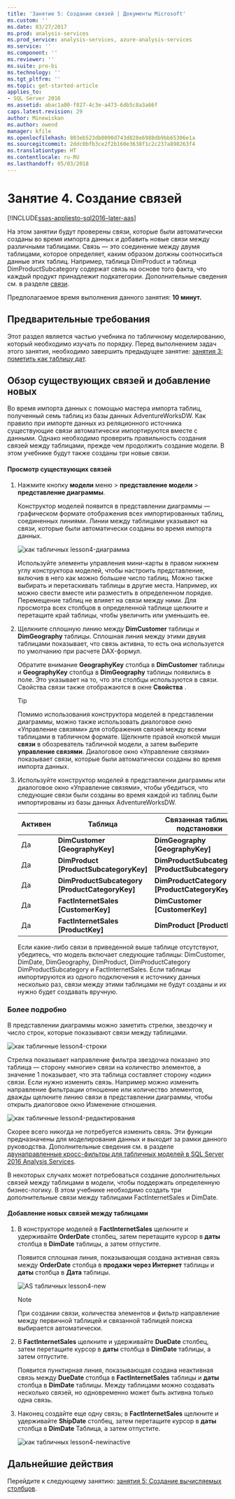 ```yaml
---
title: 'Занятие 5: Создание связей | Документы Microsoft'
ms.custom: ''
ms.date: 03/27/2017
ms.prod: analysis-services
ms.prod_service: analysis-services, azure-analysis-services
ms.service: ''
ms.component: ''
ms.reviewer: ''
ms.suite: pro-bi
ms.technology: ''
ms.tgt_pltfrm: ''
ms.topic: get-started-article
applies_to:
- SQL Server 2016
ms.assetid: abac1a00-f827-4c3e-a473-6db5c8a3a66f
caps.latest.revision: 29
author: Minewiskan
ms.author: owend
manager: kfile
ms.openlocfilehash: 803eb523db0090d743d828e6988db9bb65306e1a
ms.sourcegitcommit: 2ddc0bfb3ce2f2b160e3638f1c2c237a898263f4
ms.translationtype: HT
ms.contentlocale: ru-RU
ms.lasthandoff: 05/03/2018
---
```

# <a name="lesson-4-create-relationships"></a>Занятие 4. Создание связей
[!INCLUDE[ssas-appliesto-sql2016-later-aas](../includes/ssas-appliesto-sql2016-later-aas.md)]

На этом занятии будут проверены связи, которые были автоматически созданы во время импорта данных и добавить новые связи между различными таблицами. Связь — это соединение между двумя таблицами, которое определяет, каким образом должны соотноситься данные этих таблиц. Например, таблица DimProduct и таблица DimProductSubcategory содержат связь на основе того факта, что каждый продукт принадлежит подкатегории. Дополнительные сведения см. в разделе [связи](../analysis-services/tabular-models/relationships-ssas-tabular.md).
  
Предполагаемое время выполнения данного занятия: **10 минут.**  
  
## <a name="prerequisites"></a>Предварительные требования  
Этот раздел является частью учебника по табличному моделированию, который необходимо изучать по порядку. Перед выполнением задач этого занятия, необходимо завершить предыдущее занятие: [занятия 3: пометить как таблицу дат](../analysis-services/lesson-3-mark-as-date-table.md). 
  
## <a name="review-existing-relationships-and-add-new-relationships"></a>Обзор существующих связей и добавление новых  
Во время импорта данных с помощью мастера импорта таблиц, полученный семь таблиц из базы данных AdventureWorksDW. Как правило при импорте данных из реляционного источника существующие связи автоматически импортируются вместе с данными. Однако необходимо проверить правильность создания связей между таблицами, прежде чем продолжить создание модели. В этом учебнике будут также созданы три новые связи.  
  
#### <a name="to-review-existing-relationships"></a>Просмотр существующих связей  
  
1.  Нажмите кнопку **модели** меню > **представление модели** > **представление диаграммы**.  

    Конструктор моделей появится в представлении диаграммы — графическом формате отображения всех импортированных таблиц, соединенных линиями. Линии между таблицами указывают на связи, которые были автоматически созданы во время импорта данных.
    
    ![как табличных lesson4-диаграмма](../analysis-services/media/as-tabular-lesson4-diagram.png)
  
    Используйте элементы управления мини-карты в правом нижнем углу конструктора моделей, чтобы настроить представление, включив в него как можно большее число таблиц. Можно также выбирать и перетаскивать таблицы в другие места. Например, их можно свести вместе или разместить в определенном порядке. Перемещение таблиц не влияет на связи между ними. Для просмотра всех столбцов в определенной таблице щелкните и перетащите край таблицы, чтобы увеличить или уменьшить ее.  
  
2.  Щелкните сплошную линию между **DimCustomer** таблицы и **DimGeography** таблицы. Сплошная линия между этими двумя таблицами показывает, что связь активна, то есть она используется по умолчанию при расчете DAX-формул.  
  
    Обратите внимание **GeographyKey** столбца в **DimCustomer** таблицы и **GeographyKey** столбца в **DimGeography** таблицы появились в поле. Это указывает на то, что эти столбцы используются в связи. Свойства связи также отображаются в окне **Свойства** .  
  
    > [!TIP]  
    > Помимо использования конструктора моделей в представлении диаграммы, можно также использовать диалоговое окно «Управление связями» для отображения связей между всеми таблицами в табличном формате. Щелкните правой кнопкой мыши **связи** в обозреватель табличной модели, а затем выберите **управление связями**. Диалоговое окно «Управление связями» показывает связи, которые были автоматически созданы во время импорта данных.  
  
3.  Используйте конструктор моделей в представлении диаграммы или диалоговое окно «Управление связями», чтобы убедиться, что следующие связи были созданы во время каждой из таблиц были импортированы из базы данных AdventureWorksDW.  
  
    |Активен|Таблица|Связанная таблица подстановки|  
    |----------|---------|------------------------|  
    |Да|**DimCustomer [GeographyKey]**|**DimGeography [GeographyKey]**|  
    |Да|**DimProduct [ProductSubcategoryKey]**|**DimProductSubcategory [ProductSubcategoryKey]**|  
    |Да|**DimProductSubcategory [ProductCategoryKey]**|**DimProductCategory [ProductCategoryKey]**|  
    |Да|**FactInternetSales [CustomerKey]**|**DimCustomer [CustomerKey]**|  
    |Да|**FactInternetSales [ProductKey]**|**DimProduct [ProductKey]**|  
  
    Если какие-либо связи в приведенной выше таблице отсутствуют, убедитесь, что модель включает следующие таблицы: DimCustomer, DimDate, DimGeography, DimProduct, DimProductCategory DimProductSubcategory и FactInternetSales. Если таблицы импортируются из одного подключения к источнику данных несколько раз, связи между этими таблицами не будут созданы и их нужно будет создавать вручную.  

### <a name="take-a-closer-look"></a>Более подробно
В представлении диаграммы можно заметить стрелки, звездочку и число строк, которые показывают связи между таблицами.

![как табличные lesson4-строки](../analysis-services/media/as-tabular-lesson4-line.png)

Стрелка показывает направление фильтра звездочка показано это таблица — сторону «многие» связи на количество элементов, а значение 1 показывает, что эта таблица составляет сторону «один» связи. Если нужно изменить связь. Например можно изменить направление фильтрации отношение или количество элементов, дважды щелкните линию связи в представлении диаграммы, чтобы открыть диалоговое окно Изменение отношения.

![как табличные lesson4-редактирования](../analysis-services/media/as-tabular-lesson4-edit.png)

Скорее всего никогда не потребуется изменить связь. Эти функции предназначены для моделирования данных и выходит за рамки данного руководства. Дополнительные сведения см. в разделе [двунаправленные кросс-фильтры для табличных моделей в SQL Server 2016 Analysis Services](../analysis-services/tabular-models/bi-directional-cross-filters-tabular-models-analysis-services.md).

В некоторых случаях может потребоваться создание дополнительных связей между таблицами в модели, чтобы поддержать определенную бизнес-логику. В этом учебнике необходимо создать три дополнительные связи между таблицами FactInternetSales и DimDate.  
  
#### <a name="to-add-new-relationships-between-tables"></a>Добавление новых связей между таблицами  
  
1.  В конструкторе моделей в **FactInternetSales** щелкните и удерживайте **OrderDate** столбец, затем перетащите курсор в **даты** столбца в  **DimDate** таблицы, а затем отпустите.  

    Появится сплошная линия, показывающая создана активная связь между **OrderDate** столбца в **продажи через Интернет** таблицы и **даты** столбца в **Дата** таблицы. 
  
      ![AS табличных lesson4-new](../analysis-services/media/as-tabular-lesson4-new.png) 
  
    > [!NOTE]  
    > При создании связи, количества элементов и фильтр направление между первичной таблицей и связанной таблицей поиска выбирается автоматически.  
  
2.  В **FactInternetSales** щелкните и удерживайте **DueDate** столбец, затем перетащите курсор в **даты** столбца в **DimDate** таблицы, а затем отпустите.  
  
    Появится пунктирная линия, показывающая создана неактивная связь между **DueDate** столбца в **FactInternetSales** таблицы и **даты** столбца в  **DimDate** таблицы. Между таблицами можно создавать несколько связей, но одновременно может быть активна только одна связь.  
  
3.  Наконец создайте еще одну связь; в **FactInternetSales** щелкните и удерживайте **ShipDate** столбец, затем перетащите курсор в **даты** столбца в **DimDate** Таблица, а затем отпустите.  
    
     ![как табличных lesson4-newinactive](../analysis-services/media/as-tabular-lesson4-newinactive.png)
  
## <a name="whats-next"></a>Дальнейшие действия
Перейдите к следующему занятию: [занятия 5: Создание вычисляемых столбцов](../analysis-services/lesson-5-create-calculated-columns.md).
  
  
  
